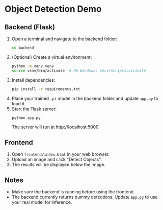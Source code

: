 # Object Detection Demo

## Backend (Flask)

1. Open a terminal and navigate to the backend folder:
   ```bash
   cd backend
   ```
2. (Optional) Create a virtual environment:
   ```bash
   python -m venv venv
   source venv/bin/activate  # On Windows: venv\Scripts\activate
   ```
3. Install dependencies:
   ```bash
   pip install -r requirements.txt
   ```
4. Place your trained `.pt` model in the backend folder and update `app.py` to load it.
5. Start the Flask server:
   ```bash
   python app.py
   ```
   The server will run at http://localhost:5000

## Frontend

1. Open `frontend/index.html` in your web browser.
2. Upload an image and click "Detect Objects".
3. The results will be displayed below the image.

## Notes
- Make sure the backend is running before using the frontend.
- The backend currently returns dummy detections. Update `app.py` to use your real model for inference.
